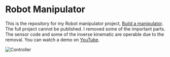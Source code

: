 # Robot Manipulator
This is the repository for my Robot manipulator project, [Build a manipulator](). The full project cannot be published. I removed some of the important parts. The sensor code and some of the inverse kinematic are operable due to the removal.
You can watch a demo on [YouTube](https://youtu.be/XxMQMOewvAo).

 ![Controller](P1030510.JPG)
